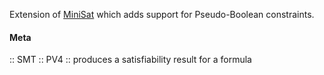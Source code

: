 Extension of [MiniSat](SAT/MiniSat.md) which adds support for Pseudo-Boolean constraints.

#### Meta
:: SMT
:: PV4 :: produces a satisfiability result for a formula